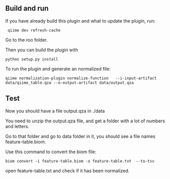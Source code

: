 

## Build and run
If you have already build this plugin and what to update the plugin, run:
```
 qiime dev refresh-cache
```

Go to the roo folder.

Then you can build the plugin with 
```
python setup.py install
```

To run the plugin and generate an normalized file:

```
qiime normalization-plugin normalize-function   --i-input-artifact data/qiime_table.qza --o-output-artifact data/output.qza
```

## Test


Now you should have a file output.qza in ./data

You need to unzip the output.qza file, and get a folder with a lot of numbers and letters.

Go to that folder and go to data folder in it, you should see a file names feature-table.biom.

Use this command to convert the biom file:
```
biom convert -i feature-table.biom -o feature-table.txt  --to-tsv
```

open feature-table.txt and check if it has been normalized.